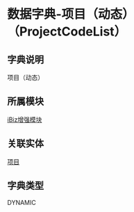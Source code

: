 # 数据字典-项目（动态）（ProjectCodeList）
## 字典说明
项目（动态）

## 所属模块
[iBiz增强模块](../module/ibiz)

## 关联实体
[项目](../module/zentao/Project)

## 字典类型
DYNAMIC



